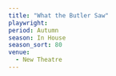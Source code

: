 ```yaml
---
title: "What the Butler Saw"
playwright:
period: Autumn
season: In House
season_sort: 80
venue:
  - New Theatre
---
```

